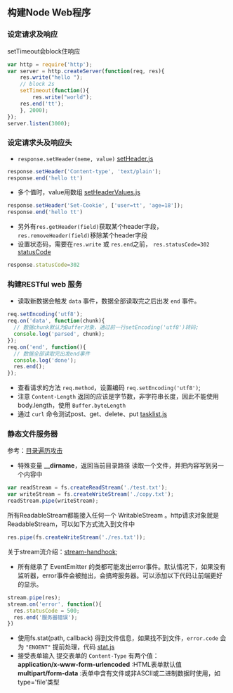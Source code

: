 ## 构建Node Web程序
### 设定请求及响应
setTimeout会block住响应
```javascript
var http = require('http');
var server = http.createServer(function(req, res){
    res.write("hello ");
    // block 2s
    setTimeout(function(){
        res.write("world");
    res.end('tt');
    }, 2000);
});
server.listen(3000);
```
### 设定请求头及响应头
- <code>response.setHeader(neme, value)</code> [setHeader.js](./setHeader.js)
```javascript
response.setHeader('Content-type', 'text/plain');
response.end('hello tt')
```
- 多个值时，value用数组 [setHeaderValues.js](./setHeaderValues.js)
```javascript
response.setHeader('Set-Cookie', ['user=tt', 'age=18']);
response.end('hello tt')
```
- 另外有<code>res.getHeader(field)</code>获取某个header字段，<code>res.removeHeader(field)</code>移除某个header字段
- 设置状态码，需要在<code>res.write</code> 或 <code>res.end</code>之前， <code>res.statusCode=302</code> [statusCode](./statusCode.js)
```javascript
response.statusCode=302
```
### 构建RESTful web 服务
- 读取新数据会触发 <code>data</code> 事件，数据全部读取完之后出发 <code>end</code> 事件。
```javascript
req.setEncoding('utf8');
req.on('data', function(chunk){
  // 数据chunk默认为Buffer对象，通过前一行setEncoding('utf8')转码;
  console.log('parsed', chunk);
});
req.on('end', function(){
  // 数据全部读取完出发end事件
  console.log('done');
  res.end();
});
```
- 查看请求的方法 <code>req.method</code>，设置编码 <code>req.setEncoding('utf8')</code>;
- 注意 <code>Content-Length</code> 返回的应该是字节数，非字符串长度，因此不能使用body.length，使用 <code>Buffer.byteLength</code>
- 通过 <code>curl</code> 命令测试post、get、delete、put [tasklist.js](./tasklist.js)
### 静态文件服务器

参考：[目录遍历攻击](http://en.wikipedia.org/wiki/Directory_traversal_attack)
- 特殊变量 **__dirname**，返回当前目录路径
读取一个文件，并把内容写到另一个内容中
```javascript
var readStream = fs.createReadStream('./test.txt');
var writeStream = fs.createWriteStream('./copy.txt');
readStream.pipe(writeStream);
```
所有ReadableStream都能接入任何一个 WritableStream 。http请求对象就是ReadableStream，可以如下方式流入到文件中
```javascript
res.pipe(fs.createWriteStream('./res.txt'));
```
关于stream流介绍：[stream-handhook](https://github.com/substack/stream-handbook);
- 所有继承了 EventEmitter 的类都可能发出error事件。默认情况下，如果没有监听器，error事件会被抛出，会搞垮服务器。可以添加以下代码让前端更好的显示。
```javascript
stream.pipe(res);
stream.on('error', function(){
  res.statusCode = 500;
  res.end('服务器错误');
})
```
- 使用fs.stat(path, callback) 得到文件信息，如果找不到文件，<code>error.code</code> 会为 <code>"ENOENT"</code> 提前处理，代码 [stat.js](./stat.js)
- 接受表单输入
提交表单的 <code>Content-Type</code> 有两个值：    
**application/x-www-form-urlencoded** :HTML表单默认值    
**multipart/form-data** :表单中含有文件或非ASCII或二进制数据时使用，如type='file'类型   
